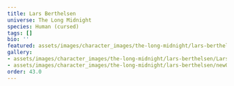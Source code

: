 ```yaml
---
title: Lars Berthelsen
universe: The Long Midnight
species: Human (cursed)
tags: []
bio: ''
featured: assets/images/character_images/the-long-midnight/lars-berthelsen/Lars_guy.webp
gallery:
- assets/images/character_images/the-long-midnight/lars-berthelsen/Lars_guy.webp
- assets/images/character_images/the-long-midnight/lars-berthelsen/newOCDROPP.webp
order: 43.0
---
```

